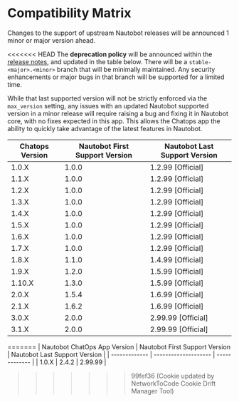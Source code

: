 # Compatibility Matrix

Changes to the support of upstream Nautobot releases will be announced 1 minor or major version ahead.

<<<<<<< HEAD
The **deprecation policy** will be announced within the [release notes](release_notes/index.md), and updated in the table below. There will be a `stable-<major>.<minor>` branch that will be minimally maintained. Any security enhancements or major bugs in that branch will be supported for a limited time.

While that last supported version will not be strictly enforced via the `max_version` setting, any issues with an updated Nautobot supported version in a minor release will require raising a bug and fixing it in Nautobot core, with no fixes expected in this app. This allows the Chatops app the ability to quickly take advantage of the latest features in Nautobot.

| Chatops Version | Nautobot First Support Version | Nautobot Last Support Version |
| --------------- | ------------------------------ | ----------------------------- |
| 1.0.X           | 1.0.0                          | 1.2.99 [Official]             |
| 1.1.X           | 1.0.0                          | 1.2.99 [Official]             |
| 1.2.X           | 1.0.0                          | 1.2.99 [Official]             |
| 1.3.X           | 1.0.0                          | 1.2.99 [Official]             |
| 1.4.X           | 1.0.0                          | 1.2.99 [Official]             |
| 1.5.X           | 1.0.0                          | 1.2.99 [Official]             |
| 1.6.X           | 1.0.0                          | 1.2.99 [Official]             |
| 1.7.X           | 1.0.0                          | 1.2.99 [Official]             |
| 1.8.X           | 1.1.0                          | 1.4.99 [Official]             |
| 1.9.X           | 1.2.0                          | 1.5.99 [Official]             |
| 1.10.X          | 1.3.0                          | 1.5.99 [Official]             |
| 2.0.X           | 1.5.4                          | 1.6.99 [Official]             |
| 2.1.X           | 1.6.2                          | 1.6.99 [Official]             |
| 3.0.X           | 2.0.0                          | 2.99.99 [Official]            |
| 3.1.X           | 2.0.0                          | 2.99.99 [Official]            |
=======
| Nautobot ChatOps App Version | Nautobot First Support Version | Nautobot Last Support Version |
| ------------- | -------------------- | ------------- |
| 1.0.X         | 2.4.2                | 2.99.99        |
>>>>>>> 99fef36 (Cookie updated by NetworkToCode Cookie Drift Manager Tool)
